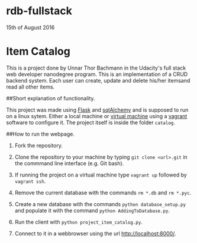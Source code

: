 rdb-fullstack
=============

15th of August 2016

# Item Catalog

This is a project done by Unnar Thor Bachmann in the Udacity's full stack web developer nanodegree program. This is an implementation of a CRUD backend system. Each user can create, update and delete his/her itemsand read all other items. 

##Short explanation of functionality.

This project was made using [Flask](http://flask.pocoo.org/) and [sqlAlchemy](http://www.sqlalchemy.org/) and is supposed to run on a linux sytem. Either a local machine or [virtual machine](https://www.virtualbox.org/wiki/Downloads) using a [vagrant](https://www.vagrantup.com/) software to configure it. The project itself is inside the folder `catalog`.

##How to run the webpage.

1. Fork the repository.

2. Clone the repository to your machine by typing `git clone <url>.git` in the commmand line interface (e.g. Git bash). 

3. If running the project on a virtual machine type `vagrant up` followed by `vagrant ssh`.

4. Remove the current database with the commands `rm *.db` and `rm *.pyc`.

5. Create a new database with the commands `python database_setup.py` and populate it with the command `python AddingToDatabase.py`.

6. Run the client with `python project_item_catalog.py`.

7. Connect to it in a webbrowser using the url [http://localhost:8000/](http://localhost:8000/).




